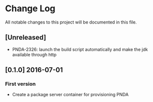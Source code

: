 # Change Log
All notable changes to this project will be documented in this file.

## [Unreleased]
- PNDA-2326: launch the build script automatically and make the jdk available through http

## [0.1.0] 2016-07-01
### First version
- Create a package server container for provisioning PNDA
